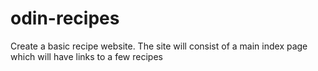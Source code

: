 # odin-recipes
Create a basic recipe website. The site will consist of a main index page which will have links to a few recipes